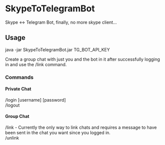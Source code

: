 # SkypeToTelegramBot
Skype &lt;-> Telegram Bot, finally, no more skype client...

## Usage
java -jar SkypeToTelegramBot.jar TG_BOT_API_KEY

Create a group chat with just you and the bot in it after successfully logging in and use the /link command.

### Commands
#### Private Chat
/login [username] [password]   
/logout

#### Group Chat
/link - Currently the only way to link chats and requires a message to have been sent in the chat you want since you logged in.   
/unlink
